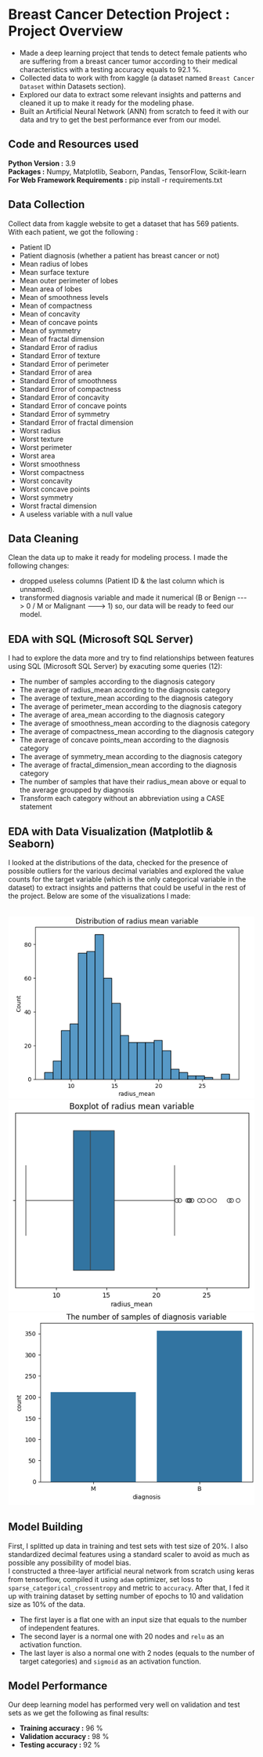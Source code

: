 # Breast Cancer Detection Project : Project Overview
* Made a deep learning project that tends to detect female patients who are suffering from a breast cancer tumor according to their medical characteristics with a testing accuracy equals to 92.1 %.
* Collected data to work with from kaggle (a dataset named `Breast Cancer Dataset` within Datasets section).
* Explored our data to extract some relevant insights and patterns and cleaned it up to make it ready for the modeling phase.
* Built an Artificial Neural Network (ANN) from scratch to feed it with our data and try to get the best performance ever from our model.

## Code and Resources used
<b>Python Version :</b> 3.9<br>
<b>Packages :</b> Numpy, Matplotlib, Seaborn, Pandas, TensorFlow, Scikit-learn<br>
<b>For Web Framework Requirements :</b> pip install -r requirements.txt

## Data Collection
Collect data from kaggle website to get a dataset that has 569 patients.
With each patient, we got the following :
* Patient ID
* Patient diagnosis (whether a patient has breast cancer or not)
* Mean radius of lobes
* Mean surface texture
* Mean outer perimeter of lobes
* Mean area of lobes
* Mean of smoothness levels
* Mean of compactness
* Mean of concavity
* Mean of concave points
* Mean of symmetry
* Mean of fractal dimension
* Standard Error of radius
* Standard Error of texture
* Standard Error of perimeter
* Standard Error of area
* Standard Error of smoothness
* Standard Error of compactness
* Standard Error of concavity
* Standard Error of concave points
* Standard Error of symmetry
* Standard Error of fractal dimension
* Worst radius
* Worst texture
* Worst perimeter
* Worst area
* Worst smoothness
* Worst compactness
* Worst concavity
* Worst concave points
* Worst symmetry
* Worst fractal dimension
* A useless variable with a null value

## Data Cleaning
Clean the data up to make it ready for modeling process. I made the following changes:
* dropped useless columns (Patient ID & the last column which is unnamed).
* transformed diagnosis variable and made it numerical (B or Benign ---> 0 / M or Malignant ---> 1) so, our data will be ready to feed our model.

## EDA with SQL (Microsoft SQL Server)
I had to explore the data more and try to find relationships between features using SQL (Microsoft SQL Server) by exacuting some queries (12):
* The number of samples according to the diagnosis category
* The average of radius_mean according to the diagnosis category
* The average of texture_mean according to the diagnosis category
* The average of perimeter_mean according to the diagnosis category
* The average of area_mean according to the diagnosis category
* The average of smoothness_mean according to the diagnosis category
* The average of compactness_mean according to the diagnosis category
* The average of concave points_mean according to the diagnosis category
* The average of symmetry_mean according to the diagnosis category
* The average of fractal_dimension_mean according to the diagnosis category
* The number of samples that have their radius_mean above or equal to the average groupped by diagnosis
* Transform each category without an abbreviation using a CASE statement

## EDA with Data Visualization (Matplotlib & Seaborn)
I looked at the distributions of the data, checked for the presence of possible outliers for the various decimal variables and explored the value counts for the target variable (which is the only categorical variable in the dataset) to extract insights and patterns that could be useful in the rest of the project. Below are some of the visualizations I made:<br><br><br>
<img src="dist_radius_mean.png">
<img src="box_radius_mean.png">
<img src="count_diagnosis.png">

## Model Building
First, I splitted up data in training and test sets with test size of 20%. I also standardized decimal features using a standard scaler to avoid as much as possible any possibility of model bias.<br>
I constructed a three-layer artificial neural network from scratch using keras from tensorflow, compiled it using `adam` optimizer, set loss to `sparse_categorical_crossentropy` and metric to `accuracy`. After that, I fed it up with training dataset by setting number of epochs to 10 and validation size as 10% of the data.
* The first layer is a flat one with an input size that equals to the number of independent features.
* The second layer is a normal one with 20 nodes and `relu` as an activation function.
* The last layer is also a normal one with 2 nodes (equals to the number of target categories) and `sigmoid` as an activation function.

## Model Performance
Our deep learning model has performed very well on validation and test sets as we get the following as final results:
* <b>Training accuracy :</b> 96 %
* <b>Validation accuracy :</b> 98 %
* <b>Testing accuracy :</b> 92 %

